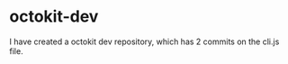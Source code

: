 # octokit-dev

I have created a octokit dev repository, which has <!-- repo-counter -->2<!-- /repo-counter --> commits on the cli.js file.
